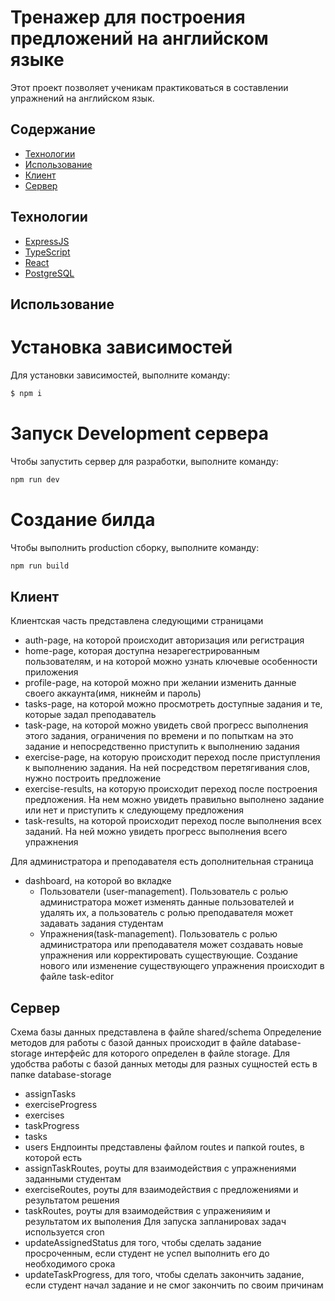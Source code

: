 # Тренажер для построения предложений на английском языке
Этот проект позволяет ученикам практиковаться в составлении упражнений на английском язык.

## Содержание
- [Технологии](#технологии)
- [Использование](#использование)
- [Клиент](#клиент)
- [Сервер](#сервер)

## Технологии
- [ExpressJS](https://expressjs.com/)
- [TypeScript](https://www.typescriptlang.org/)
- [React](https://react.dev/)
- [PostgreSQL]([https://react.dev/](https://www.postgresql.org/))
## Использование

# Установка зависимостей
Для установки зависимостей, выполните команду:
```sh
$ npm i
```

# Запуск Development сервера
Чтобы запустить сервер для разработки, выполните команду:
```sh
npm run dev
```

# Создание билда
Чтобы выполнить production сборку, выполните команду: 
```sh
npm run build
```

## Клиент
  Клиентская часть представлена следующими страницами
  + auth-page, на которой происходит авторизация или регистрация
  + home-page, которая доступна незарегестрированным пользователям, и на которой можно узнать ключевые особенности приложения
  + profile-page, на которой можно при желании изменить данные своего аккаунта(имя, никнейм и пароль)
  + tasks-page, на которой можно просмотреть доступные задания и те, которые задал преподаватель
  + task-page, на которой можно увидеть свой прогресс выполнения этого задания, ограничения по времени и по попыткам на это задание и непосредственно приступить к выполнению задания 
  + exercise-page, на которую происходит переход после приступления к выполнению задания. На ней посредством перетягивания слов, нужно построить предложение 
  + exercise-results, на которую происходит переход после построения предложения. На нем можно увидеть правильно выполнено задание или нет и приступить к следующему предложения
  + task-results, на которой происходит переход после выполнения всех заданий. На ней можно увидеть прогресс выполнения всего упражнения

Для администратора и преподавателя есть дополнительная страница
  + dashboard, на которой во вкладке
    + Пользователи (user-management). Пользователь с ролью администратора может изменять данные пользователей и удалять их, а пользователь с ролью преподавателя может задавать задания студентам
    + Упражнения(task-management). Пользователь с ролью администратора или преподавателя может создавать новые упражнения или корректировать существующие. Создание нового или изменение существующего упражнения происходит в файле task-editor


## Сервер
Схема базы данных представлена в файле shared/schema
Определение методов для работы с базой данных происходит в файле database-storage интерфейс для которого определен в файле storage.
Для удобства  работы с базой данных методы для разных сущностей есть в папке database-storage
+ assignTasks
+ exerciseProgress
+ exercises
+ taskProgress
+ tasks
+ users
Ендпоинты представлены файлом routes и папкой routes, в которой есть
+ assignTaskRoutes, роуты для взаимодействия с упражнениями заданными студентам
+ exerciseRoutes, роуты для взаимодействия с предложениями и результатом решения
+ taskRoutes, роуты для взаимодействия с упраженияим и результатом их выполения
Для запуска запланировах задач используется cron
+ updateAssignedStatus для того, чтобы сделать задание просроченным, если студент не успел выполнить его до необходимого срока
+ updateTaskProgress, для того, чтобы сделать закончить задание, если студент начал задание и не смог закончить по своим причинам 

